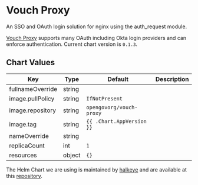 Vouch Proxy
=====
An SSO and OAuth login solution for nginx using the auth_request module.

[Vouch Proxy](https://github.com/vouch/vouch-proxy) supports many OAuth including Okta login providers and can enforce authentication.
Current chart version is `0.1.3`.

## Chart Values

| Key | Type | Default | Description |
|-----|------|---------|-------------|
| fullnameOverride | string |  |  |
| image.pullPolicy | string | `IfNotPresent` |  |
| image.repository | string | `opengovorg/vouch-proxy` |  |
| image.tag | string | `{{ .Chart.AppVersion }}` |  |
| nameOverride | string |  |  |
| replicaCount | int | `1` |  |
| resources | object | `{}` |  |

The Helm Chart we are using is maintained by [halkeye](https://github.com/halkeye) and are available at this [repository](https://github.com/halkeye-helm-charts/vouch).
